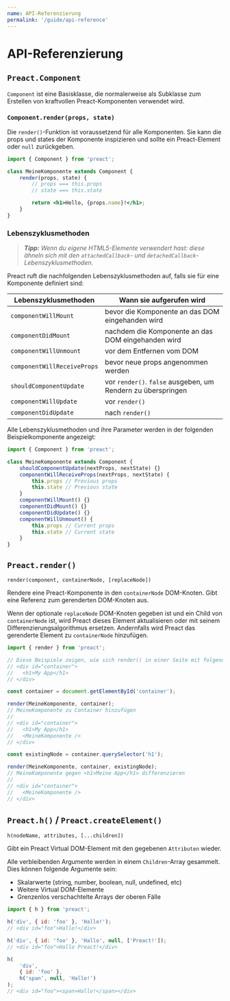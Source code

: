 ```yaml
---
name: API-Referenzierung
permalink: '/guide/api-reference'
---
```


# API-Referenzierung

## `Preact.Component`

`Component` ist eine Basisklasse, die normalerweise als Subklasse zum Erstellen von kraftvollen Preact-Komponenten verwendet wird.

### `Component.render(props, state)`

Die `render()`-Funktion ist voraussetzend für alle Komponenten. Sie kann die props und states der Komponente inspizieren und sollte ein Preact-Element oder `null` zurückgeben.

```jsx
import { Component } from 'preact';

class MeineKomponente extends Component {
	render(props, state) {
		// props === this.props
		// state === this.state

		return <h1>Hello, {props.name}!</h1>;
	}
}
```

### Lebenszyklusmethoden

> _**Tipp:** Wenn du eigene HTML5-Elemente verwendert hast: diese ähneln sich mit den `attachedCallback`- und `detachedCallback`-Lebenszyklusmethoden._

Preact ruft die nachfolgenden Lebenszyklusmethoden auf, falls sie für eine Komponente definiert sind:

| Lebenszyklusmethoden        | Wann sie aufgerufen wird                             				 |
|-----------------------------|--------------------------------------------------------------|
| `componentWillMount`        | bevor die Komponente an das DOM eingehanden wird					   |
| `componentDidMount`         | nachdem die Komponente an das DOM eingehanden wird 					 |
| `componentWillUnmount`      | vor dem Entfernen vom  DOM	                      					 |
| `componentWillReceiveProps` | bevor neue props angenommen werden                 					 |
| `shouldComponentUpdate`     | vor `render()`. `false` ausgeben, um Rendern zu überspringen |
| `componentWillUpdate`       | vor `render()`                                               |
| `componentDidUpdate`        | nach `render()`                                  						 |

Alle Lebenszyklusmethoden und ihre Parameter werden in der folgenden Beispielkomponente angezeigt:

```js
import { Component } from 'preact';

class MeineKomponente extends Component {
	shouldComponentUpdate(nextProps, nextState) {}
	componentWillReceiveProps(nextProps, nextState) {
		this.props // Previous props
		this.state // Previous state
	}
	componentWillMount() {}
	componentDidMount() {}
	componentDidUpdate() {}
	componentWillUnmount() {
		this.props // Current props
		this.state // Current state
	}
}
```

## `Preact.render()`

`render(component, containerNode, [replaceNode])`

Rendere eine Preact-Komponente in den `containerNode` DOM-Knoten. Gibt eine Referenz zum gerenderten DOM-Knoten aus.

Wenn der optionale `replaceNode` DOM-Knoten gegeben ist und ein Child von `containerNode` ist, wird Preact dieses Element aktualisieren oder mit seinem Differenzierungsalgorithmus ersetzen. Andernfalls wird Preact das gerenderte Element zu `containerNode` hinzufügen.

```js
import { render } from 'preact';

// Diese Beispiele zeigen, wie sich render() in einer Seite mit folgendem Inhalt verhält:
// <div id="container">
//   <h1>My App</h1>
// </div>

const container = document.getElementById('container');

render(MeineKomponente, container);
// MeineKomponente zu Container hinzufügen
//
// <div id="container">
//   <h1>My App</h1>
//   <MeineKomponente />
// </div>

const existingNode = container.querySelector('h1');

render(MeineKomponente, container, existingNode);
// MeineKomponente gegen <h1>Meine App</h1> differenzieren
//
// <div id="container">
//   <MeineKomponente />
// </div>
```

## `Preact.h()` / `Preact.createElement()`

`h(nodeName, attributes, [...children])`

Gibt ein Preact Virtual DOM-Element mit den gegebenen `Attributen` wieder.

Alle verbleibenden Argumente werden in einem `Children`-Array gesammelt. Dies können folgende Argumente sein:

- Skalarwerte (string, number, boolean, null, undefined, etc)
- Weitere Virtual DOM-Elemente
- Grenzenlos verschachtelte Arrays der oberen Fälle

```js
import { h } from 'preact';

h('div', { id: 'foo' }, 'Hallo!');
// <div id="foo">Hallo!</div>

h('div', { id: 'foo' }, 'Hallo', null, ['Preact!']);
// <div id="foo">Hallo Preact!</div>

h(
	'div',
	{ id: 'foo' },
	h('span', null, 'Hallo!')
);
// <div id="foo"><span>Hallo!</span></div>
```
